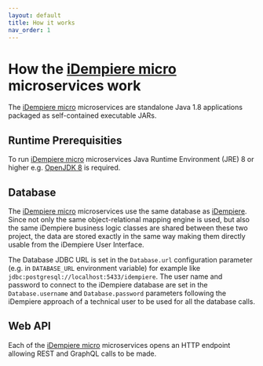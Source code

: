 ```yaml
---
layout: default
title: How it works
nav_order: 1
---
```


# How the [iDempiere micro](https://idempiere-micro.github.io/) microservices work 
The [iDempiere micro](https://idempiere-micro.github.io/) microservices are standalone Java 1.8 applications packaged as self-contained executable JARs.

## Runtime Prerequisities
To run [iDempiere micro](https://idempiere-micro.github.io/) microservices Java Runtime Environment (JRE) 8 or higher e.g. [OpenJDK 8](https://openjdk.java.net/projects/jdk8/) is required.

## Database
The [iDempiere micro](https://idempiere-micro.github.io/) microservices use the same database as [iDempiere](http://www.idempiere.org/). Since not only the same object-relational mapping engine is used, but also the same iDempiere business logic classes are shared between these two project, the data are stored exactly in the same way making them directly usable from the iDempiere User Interface.

The Database JDBC URL is set in the `Database.url` configuration parameter (e.g. in `DATABASE_URL` environment variable) for example like `jdbc:postgresql://localhost:5433/idempiere`.
The user name and password to connect to the iDempiere database are set in the `Database.username` and `Database.password` parameters following the iDempiere approach of a technical user to be used for all the database calls.

## Web API
Each of the [iDempiere micro](https://idempiere-micro.github.io/) microservices opens an HTTP endpoint allowing REST and GraphQL calls to be made.

